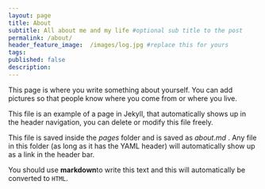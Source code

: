 ```yaml
---
layout: page
title: About
subtitle: All about me and my life #optional sub title to the post
permalink: /about/
header_feature_image:  /images/log.jpg #replace this for yours
tags:
published: false
description:
---
```


This page is where you write something about yourself. You can add pictures so that people know where you come from or where you live.

This file is an example of a page in Jekyll, that automatically shows up in the header navigation, you can delete or modify this file freely.

This file is saved inside the _pages_ folder and is saved as _about.md_ . Any file in this folder (as long as it has  the YAML header) will automatically show up as a link in the header bar.

You should use **markdown**to write this text and this will automatically be converted to `HTML`.
